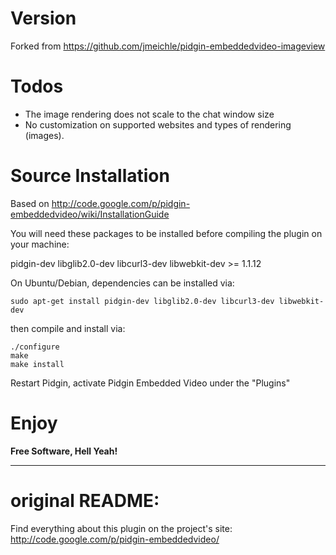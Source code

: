# Version

Forked from https://github.com/jmeichle/pidgin-embeddedvideo-imageview


# Todos

- The image rendering does not scale to the chat window size
- No customization on supported websites and types of rendering (images).
 

# Source Installation

Based on http://code.google.com/p/pidgin-embeddedvideo/wiki/InstallationGuide

You will need these packages to be installed before compiling the plugin on your machine:

pidgin-dev
libglib2.0-dev
libcurl3-dev
libwebkit-dev >= 1.1.12

On Ubuntu/Debian, dependencies can be installed via:

```
sudo apt-get install pidgin-dev libglib2.0-dev libcurl3-dev libwebkit-dev
```

then compile and install via:

```
./configure
make
make install
```

Restart Pidgin, activate Pidgin Embedded Video under the "Plugins"

# Enjoy

**Free Software, Hell Yeah!**

------------------

# original README:

Find everything about this plugin on the project's site:
http://code.google.com/p/pidgin-embeddedvideo/
